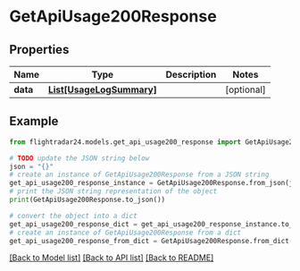 # GetApiUsage200Response


## Properties

Name | Type | Description | Notes
------------ | ------------- | ------------- | -------------
**data** | [**List[UsageLogSummary]**](UsageLogSummary.md) |  | [optional] 

## Example

```python
from flightradar24.models.get_api_usage200_response import GetApiUsage200Response

# TODO update the JSON string below
json = "{}"
# create an instance of GetApiUsage200Response from a JSON string
get_api_usage200_response_instance = GetApiUsage200Response.from_json(json)
# print the JSON string representation of the object
print(GetApiUsage200Response.to_json())

# convert the object into a dict
get_api_usage200_response_dict = get_api_usage200_response_instance.to_dict()
# create an instance of GetApiUsage200Response from a dict
get_api_usage200_response_from_dict = GetApiUsage200Response.from_dict(get_api_usage200_response_dict)
```
[[Back to Model list]](../README.md#documentation-for-models) [[Back to API list]](../README.md#documentation-for-api-endpoints) [[Back to README]](../README.md)


